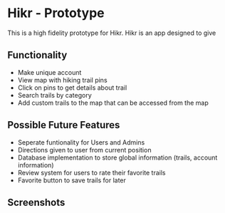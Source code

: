 # Hikr - Prototype
This is a high fidelity prototype for Hikr. Hikr is an app designed to give 
## Functionality 
  - Make unique account
  - View map with hiking trail pins
  - Click on pins to get details about trail
  - Search trails by category
  - Add custom trails to the map that can be accessed from the map
 ## Possible Future Features
 - Seperate funtionality for Users and Admins
 - Directions given to user from current position
 - Database implementation to store global information (trails, account information)
 - Review system for users to rate their favorite trails
 - Favorite button to save trails for later
## Screenshots
